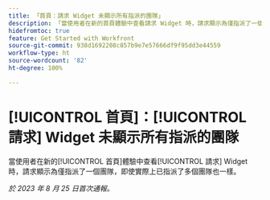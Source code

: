 ```yaml
---
title: 「首頁：請求 Widget 未顯示所有指派的團隊」
description: 「當使用者在新的首頁體驗中查看請求 Widget 時，請求顯示為僅指派了一個團隊，即使實際上已指派了多個團隊。」
hidefromtoc: true
feature: Get Started with Workfront
source-git-commit: 938d1692208c857b9e7e57666df9f95dd3e44559
workflow-type: ht
source-wordcount: '82'
ht-degree: 100%

---
```



# [!UICONTROL 首頁]：[!UICONTROL 請求] Widget 未顯示所有指派的團隊

當使用者在新的[!UICONTROL 首頁]體驗中查看[!UICONTROL 請求] Widget 時，請求顯示為僅指派了一個團隊，即使實際上已指派了多個團隊也一樣。

_於 2023 年 8 月 25 日首次通報。_

